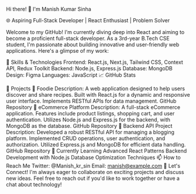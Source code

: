 Hi there! 👋 I'm Manish Kumar Sinha

🌐 Aspiring Full-Stack Developer | React Enthusiast | Problem Solver

Welcome to my GitHub! I'm currently diving deep into React and aiming to become a proficient full-stack developer. As a 3rd-year B.Tech CSE student, I'm passionate about building innovative and user-friendly web applications. Here's a glimpse of my work:

🚀 Skills & Technologies
Frontend: React.js, Next.js, Tailwind CSS, Context API, Redux Toolkit
Backend: Node.js, Express.js
Database: MongoDB
Design: Figma
Languages: JavaScript
📈 GitHub Stats

💼 Projects
🍔 Foodie
Description:
A web application designed to help users discover and share recipes.
Built with React.js for a dynamic and responsive user interface.
Implements RESTful APIs for data management.
GitHub Repository
🛒 eCommerce Platform
Description:
A full-stack eCommerce application.
Features include product listings, shopping cart, and user authentication.
Utilizes Node.js and Express.js for the backend, with MongoDB as the database.
GitHub Repository
🔧 Backend API Project
Description:
Developed a robust RESTful API for managing a blogging platform.
Implemented CRUD operations, user authentication, and authorization.
Utilized Express.js and MongoDB for efficient data handling.
GitHub Repository
🌱 Currently Learning
Advanced React Patterns
Backend Development with Node.js
Database Optimization Techniques
📫 How to Reach Me
Twitter: @Manish_kr_sin
Email: manish@example.com
🤝 Let's Connect!
I'm always eager to collaborate on exciting projects and discuss new ideas. Feel free to reach out if you'd like to work together or have a chat about technology!
